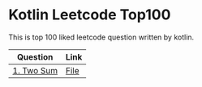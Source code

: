 Kotlin Leetcode Top100
======
This is top 100 liked leetcode question written by kotlin.

| Question                                               | Link                     |
|--------------------------------------------------------|--------------------------|
| [1. Two Sum](https://leetcode.com/problems/two-sum/)   | [File](./TwoSum/main.kt) |